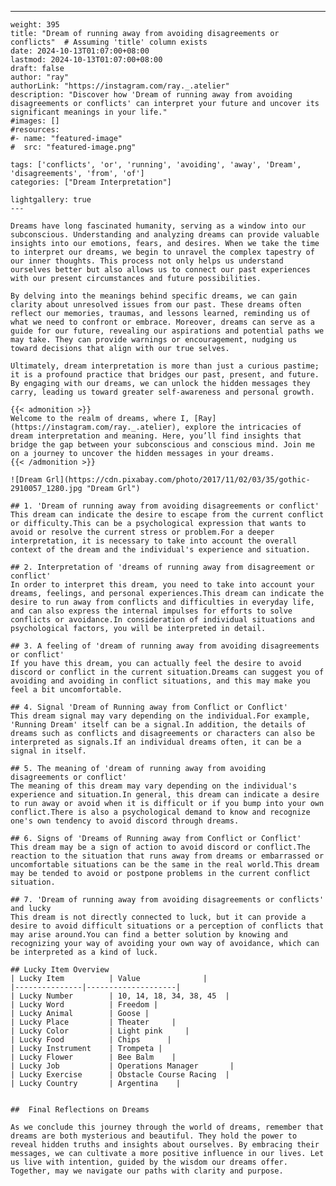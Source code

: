 ---
    weight: 395
    title: "Dream of running away from avoiding disagreements or conflicts"  # Assuming 'title' column exists
    date: 2024-10-13T01:07:00+08:00
    lastmod: 2024-10-13T01:07:00+08:00
    draft: false
    author: "ray"
    authorLink: "https://instagram.com/ray._.atelier"
    description: "Discover how 'Dream of running away from avoiding disagreements or conflicts' can interpret your future and uncover its significant meanings in your life."
    #images: []
    #resources:
    #- name: "featured-image"
    #  src: "featured-image.png"
    
    tags: ['conflicts', 'or', 'running', 'avoiding', 'away', 'Dream', 'disagreements', 'from', 'of']
    categories: ["Dream Interpretation"]
    
    lightgallery: true
    ---
    
    Dreams have long fascinated humanity, serving as a window into our subconscious. Understanding and analyzing dreams can provide valuable insights into our emotions, fears, and desires. When we take the time to interpret our dreams, we begin to unravel the complex tapestry of our inner thoughts. This process not only helps us understand ourselves better but also allows us to connect our past experiences with our present circumstances and future possibilities.
    
    By delving into the meanings behind specific dreams, we can gain clarity about unresolved issues from our past. These dreams often reflect our memories, traumas, and lessons learned, reminding us of what we need to confront or embrace. Moreover, dreams can serve as a guide for our future, revealing our aspirations and potential paths we may take. They can provide warnings or encouragement, nudging us toward decisions that align with our true selves.
    
    Ultimately, dream interpretation is more than just a curious pastime; it is a profound practice that bridges our past, present, and future. By engaging with our dreams, we can unlock the hidden messages they carry, leading us toward greater self-awareness and personal growth.
    
    {{< admonition >}}
    Welcome to the realm of dreams, where I, [Ray](https://instagram.com/ray._.atelier), explore the intricacies of dream interpretation and meaning. Here, you’ll find insights that bridge the gap between your subconscious and conscious mind. Join me on a journey to uncover the hidden messages in your dreams.
    {{< /admonition >}}
    
    ![Dream Grl](https://cdn.pixabay.com/photo/2017/11/02/03/35/gothic-2910057_1280.jpg "Dream Grl")
    
    ## 1. 'Dream of running away from avoiding disagreements or conflict'
    This dream can indicate the desire to escape from the current conflict or difficulty.This can be a psychological expression that wants to avoid or resolve the current stress or problem.For a deeper interpretation, it is necessary to take into account the overall context of the dream and the individual's experience and situation.
    
    ## 2. Interpretation of 'dreams of running away from disagreement or conflict'
    In order to interpret this dream, you need to take into account your dreams, feelings, and personal experiences.This dream can indicate the desire to run away from conflicts and difficulties in everyday life, and can also express the internal impulses for efforts to solve conflicts or avoidance.In consideration of individual situations and psychological factors, you will be interpreted in detail.
    
    ## 3. A feeling of 'dream of running away from avoiding disagreements or conflict'
    If you have this dream, you can actually feel the desire to avoid discord or conflict in the current situation.Dreams can suggest you of avoiding and avoiding in conflict situations, and this may make you feel a bit uncomfortable.
    
    ## 4. Signal 'Dream of Running away from Conflict or Conflict'
    This dream signal may vary depending on the individual.For example, 'Running Dream' itself can be a signal.In addition, the details of dreams such as conflicts and disagreements or characters can also be interpreted as signals.If an individual dreams often, it can be a signal in itself.
    
    ## 5. The meaning of 'dream of running away from avoiding disagreements or conflict'
    The meaning of this dream may vary depending on the individual's experience and situation.In general, this dream can indicate a desire to run away or avoid when it is difficult or if you bump into your own conflict.There is also a psychological demand to know and recognize one's own tendency to avoid discord through dreams.
    
    ## 6. Signs of 'Dreams of Running away from Conflict or Conflict'
    This dream may be a sign of action to avoid discord or conflict.The reaction to the situation that runs away from dreams or embarrassed or uncomfortable situations can be the same in the real world.This dream may be tended to avoid or postpone problems in the current conflict situation.
    
    ## 7. 'Dream of running away from avoiding disagreements or conflicts' and lucky
    This dream is not directly connected to luck, but it can provide a desire to avoid difficult situations or a perception of conflicts that may arise around.You can find a better solution by knowing and recognizing your way of avoiding your own way of avoidance, which can be interpreted as a kind of luck.
    
    ## Lucky Item Overview
    | Lucky Item          | Value              |
    |---------------|--------------------|
    | Lucky Number        | 10, 14, 18, 34, 38, 45  |
    | Lucky Word          | Freedom |
    | Lucky Animal        | Goose |
    | Lucky Place         | Theater     |
    | Lucky Color         | Light pink     |
    | Lucky Food          | Chips      |
    | Lucky Instrument    | Trompeta |
    | Lucky Flower        | Bee Balm    |
    | Lucky Job           | Operations Manager       |
    | Lucky Exercise      | Obstacle Course Racing  |
    | Lucky Country       | Argentina    |
    
    
    ##  Final Reflections on Dreams
    
    As we conclude this journey through the world of dreams, remember that dreams are both mysterious and beautiful. They hold the power to reveal hidden truths and insights about ourselves. By embracing their messages, we can cultivate a more positive influence in our lives. Let us live with intention, guided by the wisdom our dreams offer. Together, may we navigate our paths with clarity and purpose.
    